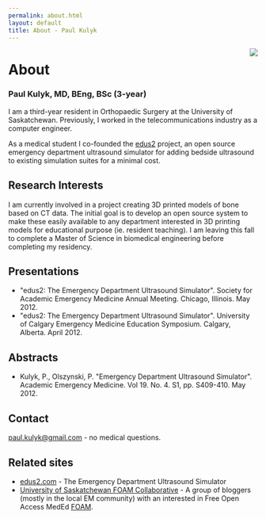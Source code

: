 ```yaml
---
permalink: about.html
layout: default
title: About - Paul Kulyk
---
```


<img style="float:right" src="{{ site.url }}/images/kulyk_floating10.png" >

# About

### Paul Kulyk, MD, BEng, BSc (3-year)

I am a third-year resident in Orthopaedic Surgery at the University of Saskatchewan.  Previously, I worked in the telecommunications industry as a computer engineer.  

As a medical student I co-founded the [edus2](http://www.edus2.com) project, an open source emergency department ultrasound simulator for adding bedside ultrasound to existing simulation suites for a minimal cost.


## Research Interests

I am currently involved in a project creating 3D printed models of bone based on CT data.  The initial goal is to develop an open source system to make these easily available to any department interested in 3D printing models for educational purpose (ie. resident teaching).  I am leaving this fall to complete a Master of Science in biomedical engineering before completing my residency.

## Presentations

* "edus2: The Emergency Department Ultrasound Simulator". Society for Academic Emergency Medicine Annual Meeting. Chicago, Illinois. May 2012.
* "edus2: The Emergency Department Ultrasound Simulator". University of Calgary Emergency Medicine Education Symposium. Calgary, Alberta. April 2012. 

## Abstracts

* Kulyk, P., Olszynski, P. "Emergency Department Ultrasound Simulator". Academic Emergency Medicine. Vol 19. No. 4. S1, pp. S409-410. May 2012.

## Contact

[paul.kulyk@gmail.com](mailto:paul.kulyk@gmail.com) - no medical questions.

## Related sites

* [edus2.com](http://www.edus2.com) - The Emergency Department Ultrasound Simulator
* [University of Saskatchewan FOAM Collaborative](https://wiki.usask.ca/display/FOAMusask/USask+FOAM+Collaborative) - A group of bloggers (mostly in the local EM community) with an interested in Free Open Access MedEd [FOAM](http://lifeinthefastlane.com/foam/).
